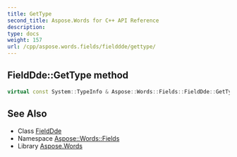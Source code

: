 ```yaml
---
title: GetType
second_title: Aspose.Words for C++ API Reference
description: 
type: docs
weight: 157
url: /cpp/aspose.words.fields/fielddde/gettype/
---
```

## FieldDde::GetType method




```cpp
virtual const System::TypeInfo & Aspose::Words::Fields::FieldDde::GetType() const override
```

## See Also

* Class [FieldDde](../)
* Namespace [Aspose::Words::Fields](../../)
* Library [Aspose.Words](../../../)
